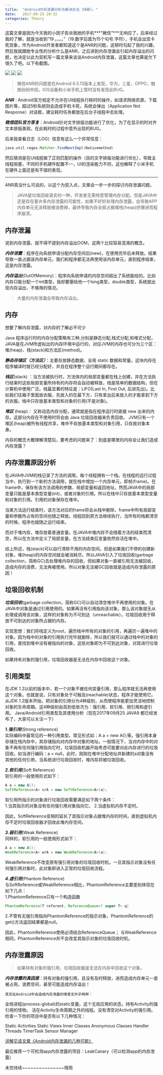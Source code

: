 ```yaml
---
title:  "Android内存泄漏分析与解决办法（持新）。"
date:   2017-09-25 20:32
categories: Theory
---
```


这篇文章是因为今天我的小团子告诉我她的手机***”微信“***无响应了，后来经过我的了解，就是当收到“19 。。。。”（19.数字后面为15个句号.字符），手机会出现卡死现象，作为Android开发者都知道这个是ANR的问题，这顿时勾起了我的兴趣，然后我就跟她专业性的分析什么是ANR，之后讲到内存泄漏会引起内存溢出的问题，也决定以此为契机写一篇文章来谈谈Android内存泄漏，这篇文章也算是欠下很久了吧。以下有截图。

![](https://github.com/qydq/qydq.github.io/blob/master/_res/screen/wechart_anr.jpg?raw=true)
![](https://github.com/qydq/qydq.github.io/blob/master/_res/screen/wechar_anr_version.jpg?raw=true)
![](https://github.com/qydq/qydq.github.io/blob/master/_res/screen/wechar_anr_news.jpg?raw=true)

>微信ANR的问题是在Android 6.5.13版本上发现，华为，三星，OPPO，魅族纷纷中招，IOS设备和小米手机上暂时没有发现此BUG。

***ANR*** : Android官方规定不允许在UI线程执行耗时的操作，如请求网络资源，下载图片等，超过5秒系统则会造成手机卡死，系统会弹出（Application Not Response）对话框，建议耗时任务都放在后台子线程中去处理。

***微信团队官方答复***：Android针对文字排版功能进行了优化，为了在显示的时对齐文本排版美观，在此耗时的过程中意外出现的BUG。

后来我查看日志（LOG）信息有这么一个异常信息：

```groovy
java.util.regex.Matcher.findNextImpl(Nativemethod)
```
然后猜测是在UI线程做了正则匹配的操作（目的文字排版功能进行优化），导致主线程阻塞，不同的手机硬件配置不一，UI的渲染能力不同，这也解释了小米手机在硬件上面还是有不错的表现。  

***

ANR真没什么可说的，以这个为契入点，文章会一步一步的探讨内存泄漏问题。

>JAVA是垃圾回收语言的一种，开发者无需特意管理内存分配。但是JAVA中还是存在着许多内存泄露的可能性，如果不好好处理内存泄露，会导致APP内存单元无法释放被浪费掉，最终导致内存全部占据堆栈(heap)挤爆进而程序崩溃。

## 内存泄漏

说到内存泄露，就不得不提到内存溢出OOM，这两个比较容易混淆的概念。  

***内存泄露***：程序在向系统申请分配内存空间后(new)，在使用完毕后未释放。结果导致一直占据该内存单元，我们和程序都无法再使用该内存单元，直到程序结束，这是内存泄露。  

***内存溢出***(OutOfMemory)：程序向系统申请的内存空间超出了系统能给的。比如内存只能分配一个int类型，我却要塞给他一个long类型，double类型，系统就出现内存溢出，不够用的情况。  

>大量的内存泄漏会导致内存溢出。

## 内存

想要了解内存泄露，对内存的了解必不可少

Java 程序运行时的内存分配策略有三种,分别是静态分配,栈式分配,和堆式分配，JAVA是在JVM所虚拟出的内存环境中运行的，对应JVM的内存也可分为三个区：堆(heap)、栈(stack)和方法区(method)。

***静态存储区（方法区）***：主要存放静态数据、全局 static 数据和常量。这块内存在程序编译时就已经分配好，并且在程序整个运行期间都存在。 

***栈区***(stack) ：当方法被执行时，方法体内的局部变量都在栈上创建，并在方法执行结束时这些局部变量所持有的内存将会自动被释放，栈是简单的数据结构，但在计算机中使用广泛。栈最显著的特征是：LIFO(Last In, First Out, 后进先出)。比如我们往箱子里面放衣服，先放入的在最下方，只有拿出后来放入的才能拿到下方的衣服。栈中只存放基本类型和对象的引用(不是对象)。

***堆区*** (heap)： 又称动态内存分配，通常就是指在程序运行时直接 new 出来的内存。这部分内存在不使用时将会由 Java 垃圾回收器来负责回收。 JVM只有一个堆区(heap)被所有线程共享，堆中不存放基本类型和对象引用，只存放对象本身。

内存的概念大概理解清楚后，要考虑的问题来了：到底是哪里的内存会让我们造成内存泄露？

## 内存泄露原因分析

在JAVA中JVM的栈记录了方法的调用，每个线程拥有一个栈。在线程的运行过程当中，执行到一个新的方法调用，就在栈中增加一个内存单元，即帧(frame)。在frame中，保存有该方法调用的参数、局部变量和返回地址。然而JAVA中的局部变量只能是基本类型变量(int)，或者对象的引用。所以在栈中只存放基本类型变量和对象的引用。引用的对象保存在堆中。

当某方法运行结束时，该方法对应的frame将会从栈中删除，frame中所有局部变量和参数所占有的空间也随之释放。线程回到原方法继续执行，当所有的栈都清空的时候，程序也就随之运行结束。

而对于堆内存，堆存放着普通变量。在JAVA中堆内存不会随着方法的结束而清空，所以在方法中定义了局部变量，在方法结束后变量依然存活在堆中。

综上所述，栈(stack)可以自行清除不用的内存空间。但是如果我们不停的创建新对象，堆(heap)的内存空间就会被消耗尽。所以JAVA引入了垃圾回收(garbage collection，简称GC)去处理堆内存的回收，但如果对象一直被引用无法被回收，造成内存的浪费，无法再被使用。所以对象无法被GC回收就是造成内存泄露的原因！

## 垃圾回收机制

***垃圾回收***(garbage collection，简称GC)可以自动清空堆中不再使用的对象。在JAVA中对象是通过引用使用的。如果再没有引用指向该对象，那么该对象就无从处理或调用该对象，这样的对象称为不可到达（unreachable）。垃圾回收用于释放不可到达的对象所占据的内存。

实现思想：我们将栈定义为root，遍历栈中所有的对象的引用，再遍历一遍堆中的对象。因为栈中的对象的引用执行完毕就删除，所以我们就可以通过栈中的对象的引用，查找到堆中没有被指向的对象，这些对象即为不可到达对象，对其进行垃圾回收。

如果持有对象的强引用，垃圾回收器是无法在内存中回收这个对象。

## 引用类型

在JDK 1.2以前的版本中，若一个对象不被任何变量引用，那么程序就无法再使用这个对象。也就是说，只有对象处于可触及(reachable)状态，程序才能使用它。从JDK 1.2版本开始，把对象的引用分为4种级别，从而使程序能更加灵活地控制对象的生命周期。这4种级别由高到低依次为：强引用、软引用、弱引用和虚引用。
Java/Android引用类型及其使用分析（现在2017年09月25 JAVA9 都已经发布了，大家可以关注一下）

***1.强引用***(Strong reference)<br>
实际编码中最常见的一种引用类型。常见形式如：A a = new A();等。强引用本身存储在栈内存中，其存储指向对内存中对象的地址。一般情况下，当对内存中的对象不再有任何强引用指向它时，垃圾回收机器开始考虑可能要对此内存进行的垃圾回收。如当进行编码：a = null，此时，刚刚在堆中分配地址并新建的a对象没有其他的任何引用，当系统进行垃圾回收时，堆内存将被垃圾回收。

***2.软引用***(Soft Reference)<br>
软引用的一般使用形式如下：
```groovy
A a = new A();
SoftReference<A> srA = new SoftReference<A>(a);
```
软引用所指示的对象进行垃圾回收需要满足如下两个条件：<br>
1.当其指示的对象没有任何强引用对象指向它。
2.当虚拟机内存不足时。  

因此，SoftReference变相的延长了其指示对象占据堆内存的时间，直到虚拟机内存不足时垃圾回收器才回收此堆内存空间。

***3.弱引用***(Weak Reference)<br>
同样的，软引用的一般使用形式如下：
```groovy
A a = new A();
WeakReference<A> wrA = new WeakReference<A>(a);
```
WeakReference不改变原有强引用对象的垃圾回收时机，一旦其指示对象没有任何强引用对象时，此对象即进入正常的垃圾回收流程。

***4.虚引用***(Phantom Reference)<br>
与SoftReference或WeakReference相比，PhantomReference主要差别体现在如下几点：<br>
1.PhantomReference只有一个构造函数
```groovy
PhantomReference(T referent, ReferenceQueue<? super T> q)
```
2.不管有无强引用指向PhantomReference的指示对象，PhantomReference的get()方法返回结果都是null。

因此，PhantomReference使用必须结合ReferenceQueue；
与WeakReference相同，PhantomReference并不会改变其指示对象的垃圾回收时机。

## 内存泄露原因

>如果持有对象的强引用，垃圾回收器是无法在内存中回收这个对象。

***内存泄露的真因是***：持有对象的强引用，且没有及时释放，进而造成内存单元一直被占用，浪费空间，甚至可能造成内存溢出！

`其实在Android中会造成内存泄露的情景无外乎两种：`

全局进程(process-global)的static变量。这个无视应用的状态，持有Activity的强引用的怪物。
活在Activity生命周期之外的线程。没有清空对Activity的强引用。
检查一下你的项目中是否有以下几种情况：

Static Activities
Static Views
Inner Classes
Anonymous Classes
Handler
Threads
TimerTask
Sensor Manager

[详解见该文章《Android内存泄漏的八种可能》
](http://www.jianshu.com/p/ac00e370f83d?hmsr=toutiao.io&utm_medium=toutiao.io&utm_source=toutiao.io)

最后推荐一个可检测app内存泄露的项目：LeakCanary（可以检测app的内存泄露）


未完待续~~~~~~~~~~~~~~~晴雨   



